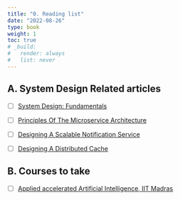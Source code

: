```yaml
---
title: "0. Reading list"
date: "2022-08-26"
type: book
weight: 1
toc: true
# _build:
#   render: always
#   list: never
---
```


## A. System Design Related articles

- [ ] [System Design: Fundamentals](https://ravisystemdesign.substack.com/p/system-design-fundamentals?utm_source=%2Fprofile%2F17018935-ravi-tandon&utm_medium=reader2)

- [ ] [Principles Of The Microservice Architecture](https://ravisystemdesign.substack.com/p/principles-of-the-microservice-architecture?utm_source=%2Fprofile%2F17018935-ravi-tandon&utm_medium=reader2)

- [ ] [Designing A Scalable Notification Service](https://ravisystemdesign.substack.com/p/interview-preparation-designing-a?utm_source=%2Fprofile%2F17018935-ravi-tandon&utm_medium=reader2)

- [ ] [Designing A Distributed Cache](https://ravisystemdesign.substack.com/p/interview-prep-designing-a-distributed?utm_source=%2Fprofile%2F17018935-ravi-tandon&utm_medium=reader2)

## B. Courses to take

- [ ] [Applied accelerated Artificial Intelligence, IIT Madras](https://nptel.ac.in/courses/106106238)

